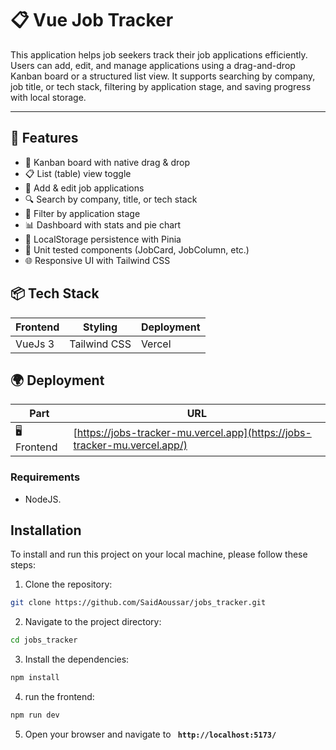 # 📋 Vue Job Tracker

This application helps job seekers track their job applications efficiently. Users can add, edit, and manage applications using a drag-and-drop Kanban board or a structured list view. It supports searching by company, job title, or tech stack, filtering by application stage, and saving progress with local storage.

---

## 🚀 Features

- 📌 Kanban board with native drag & drop  
- 📋 List (table) view toggle  
- 📝 Add & edit job applications  
- 🔍 Search by company, title, or tech stack  
- 🎯 Filter by application stage  
- 📊 Dashboard with stats and pie chart  
- 💾 LocalStorage persistence with Pinia  
- 🧪 Unit tested components (JobCard, JobColumn, etc.)  
- 🌐 Responsive UI with Tailwind CSS

## 📦 Tech Stack

| Frontend     | Styling      | Deployment     |
|--------------|--------------|----------------|
| VueJs 3      | Tailwind CSS | Vercel         |


## 🌍 Deployment

| Part        | URL                                                                                                         |
|-------------|-------------------------------------------------------------------------------------------------------------|
| 🖥 Frontend | [https://jobs-tracker-mu.vercel.app](https://jobs-tracker-mu.vercel.app/)                                   |


### **Requirements**

- NodeJS.

## **Installation**

To install and run this project on your local machine, please follow these steps:

1. Clone the repository:

```bash
git clone https://github.com/SaidAoussar/jobs_tracker.git
```

2. Navigate to the project directory:

```bash
cd jobs_tracker
```

3. Install the dependencies:

```bash
npm install
```


4. run the frontend:

```bash
npm run dev
```

5.  Open your browser and navigate to **` http://localhost:5173/`**
